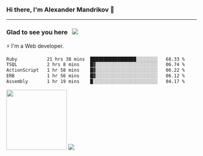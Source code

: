 ### Hi there, I'm Alexander Mandrikov 👋

- - -

### Glad to see you here &nbsp; ![](https://komarev.com/ghpvc/?username=nunsez&color=blue&label=visitors)

⚡ I'm a Web developer.

<!--✨ My GitHub <a href="https://nunsez.github.io/" target="_blank">resume link</a>-->

<!--
**nunsez/nunsez** is a ✨ _special_ ✨ repository because its `README.md` (this file) appears on your GitHub profile.

Here are some ideas to get you started:

- 🔭 I’m currently working on ...
- 🌱 I’m currently learning ...
- 👯 I’m looking to collaborate on ...
- 🤔 I’m looking for help with ...
- 💬 Ask me about ...
- 📫 How to reach me: ...
- 😄 Pronouns: ...
- ⚡ Fun fact: ...
-->


<!--START_SECTION:waka-->

```txt
Ruby           21 hrs 38 mins  █████████████████░░░░░░░░   68.33 %
TSQL           2 hrs 8 mins    █▓░░░░░░░░░░░░░░░░░░░░░░░   06.74 %
ActionScript   1 hr 58 mins    █▓░░░░░░░░░░░░░░░░░░░░░░░   06.22 %
ERB            1 hr 56 mins    █▓░░░░░░░░░░░░░░░░░░░░░░░   06.12 %
Assembly       1 hr 19 mins    █░░░░░░░░░░░░░░░░░░░░░░░░   04.17 %
```

<!--END_SECTION:waka-->

<span>
<img height="160em" src="https://github-readme-stats-nunsez.vercel.app/api?username=nunsez&show_icons=true&count_private=true&hide_border=true&hide=issues" />
<img src="https://github-readme-stats-nunsez.vercel.app/api/top-langs/?username=nunsez&layout=compact&hide_border=true" />
</span>

<!--
[![willianrod's wakatime stats](https://github-readme-stats.vercel.app/api/wakatime?username=nunsez&hide_border=true)](https://github.com/anuraghazra/github-readme-stats)
-->
